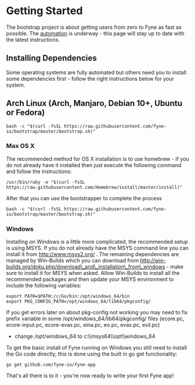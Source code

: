 # Getting Started

The bootstrap project is about getting users from zero to Fyne as fast as possible. The
[automation](https://github.com/fyne-io/fyne/issues/6) is underway - this page will stay up to date with the latest instructions.

## Installing Dependencies

Some operating systems are fully automated but others need you to install some dependencies first - follow the right instructions below for your system.

## Arch Linux (Arch, Manjaro, Debian 10+, Ubuntu or Fedora)

    bash -c "$(curl -fsSL https://raw.githubusercontent.com/fyne-io/bootstrap/master/bootstrap.sh)"

### Max OS X

The recommended method for OS X installation is to use homebrew - if you do not already have it installed
then just execute the following command and follow the instructions:

    /usr/bin/ruby -e "$(curl -fsSL https://raw.githubusercontent.com/Homebrew/install/master/install)"

After that you can use the bootstrapper to complete the process

    bash -c "$(curl -fsSL https://raw.githubusercontent.com/fyne-io/bootstrap/master/bootstrap.sh)"

### Windows

Installing on Windows is a little more complicated, the recommended setup is using MSYS.
If you do not already have the MSYS command line you can install it from http://www.msys2.org/ .
The remaining dependencies are managed by Win-Builds which you can download from
http://win-builds.org/doku.php/download\_and\_installation\_from\_windows - make sure to install it for MSYS when asked.
Allow Win-Builds to install all the recommended packages and then update your MSYS environment
to include the following variables:

    export PATH=$PATH:/c/Go/bin:/opt/windows_64/bin
    export PKG_CONFIG_PATH=/opt/windows_64/lib64/pkgconfig/

If you get errors later on about pkg-config not working you may need to fix prefix variable
in some /opt/windows\_64/lib64/pkgconfig/ files (ecore.pc, ecore-input.pc, ecore-evas.pc, eina.pc, eo.pc, evas.pc, evil.pc)
- change /opt/windows\_64 to c:\\\\msys64\\\\opt\\\\windows\_64

To get the basic install of Fyne running on Windows you still need to install the Go code directly, this is done using
the built in go get functionality:

    go get github.com/fyne-io/fyne-app

That's all there is to it - you're now ready to write your first Fyne app!
